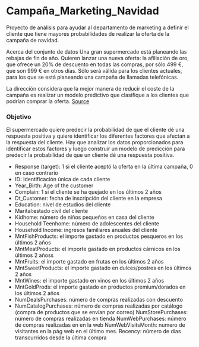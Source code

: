 # Campaña_Marketing_Navidad
Proyecto de análisis para ayudar al departamento de marketing a definir el cliente que tiene mayores probabilidades de realizar la oferta de la campaña de navidad.

Acerca del conjunto de datos
Una gran supermercado está planeando las rebajas de fin de año. Quieren lanzar una nueva oferta: la afiliación de oro, que ofrece un 20% de descuento en todas las compras, por sólo 499 €, que son 999 € en otros días. Sólo será válida para los clientes actuales, para los que se está planeando una campaña de llamadas telefónicas.

La dirección considera que la mejor manera de reducir el coste de la campaña es realizar un modelo predictivo que clasifique a los clientes que podrían comprar la oferta.
[Source](https://www.kaggle.com/datasets/ahsan81/superstore-marketing-campaign-dataset/data)

### Objetivo
El supermercado quiere predecir la probabilidad de que el cliente dé una respuesta positiva y quiere identificar los diferentes factores que afectan a la respuesta del cliente. Hay que analizar los datos proporcionados para identificar estos factores y luego construir un modelo de predicción para predecir la probabilidad de que un cliente dé una respuesta positiva.

- Response (target): 1 si el cliente aceptó la oferta en la última campaña, 0 en caso contrario
- ID: Identificación única de cada cliente
- Year_Birth: Age of the customer
- Complain: 1 si el cliente se ha quejado en los últimos 2 años
- Dt_Customer: fecha de inscripción del cliente en la empresa
- Education: nivel de estudios del cliente
- Marital:estado civil del cliente
- Kidhome: número de niños pequeños en casa del cliente
- Household Teenhome: número de adolescentes del cliente
- Household Income: ingresos familiares anuales del cliente
- MntFishProducts: el importe gastado en productos pesqueros en los últimos 2 años
- MntMeatProducts: el importe gastado en productos cárnicos en los últimos 2 añoss
- MntFruits: el importe gastado en frutas en los últimos 2 años
- MntSweetProducts: el importe gastado en dulces/postres en los últimos 2 años
- MntWines: el importe gastado en vinos en los últimos 2 años
- MntGoldProds: el importe gastado en productos premium/dorados en los últimos 2 años
- NumDealsPurchases: número de compras realizadas con descuento
- NumCatalogPurchases: número de compras realizadas por catálogo (compra de productos que se envían por correo)
NumStorePurchases: número de compras realizadas en tienda
NumWebPurchases: número de compras realizadas en en la web
NumWebVisitsMonth: numero de visitantes en la pág web en el último mes.
Recency: número de días transcurridos desde la última compra
